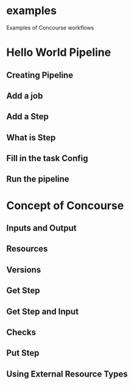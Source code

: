 # examples
Examples of Concourse workflows


# Hello World Pipeline
## Creating Pipeline
## Add a job
## Add a Step
## What is Step
## Fill in the task Config
## Run the pipeline


# Concept of Concourse
## Inputs and Output
## Resources
## Versions
## Get Step
## Get Step and Input
## Checks
## Put Step
## Using External Resource Types



